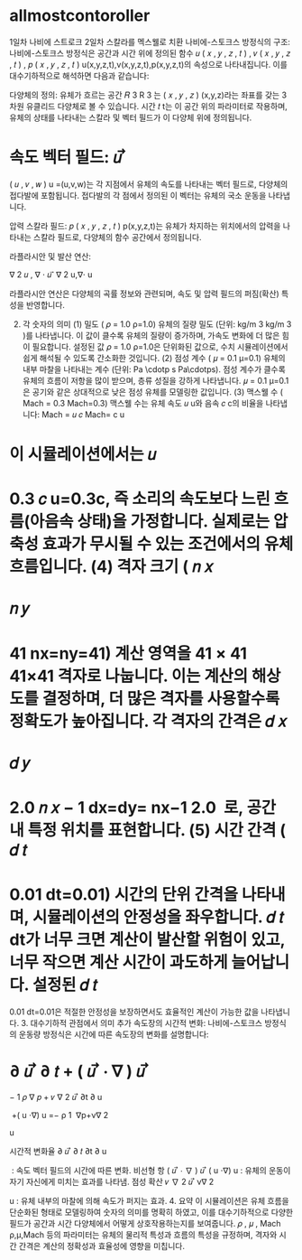 # allmostcontoroller

1일차
나비에 스트로크
2일차 스칼라를 멕스웰로 치환
나비에-스토크스 방정식의 구조:
나비에-스토크스 방정식은 공간과 시간 위에 정의된 함수 
𝑢
(
𝑥
,
𝑦
,
𝑧
,
𝑡
)
,
𝑣
(
𝑥
,
𝑦
,
𝑧
,
𝑡
)
,
𝑝
(
𝑥
,
𝑦
,
𝑧
,
𝑡
)
u(x,y,z,t),v(x,y,z,t),p(x,y,z,t)의 속성으로 나타내집니다. 이를 대수기하적으로 해석하면 다음과 같습니다:

다양체의 정의: 유체가 흐르는 공간 
𝑅
3
R 
3
 는 
(
𝑥
,
𝑦
,
𝑧
)
(x,y,z)라는 좌표를 갖는 3차원 유클리드 다양체로 볼 수 있습니다. 시간 
𝑡
t는 이 공간 위의 파라미터로 작용하며, 유체의 상태를 나타내는 스칼라 및 벡터 필드가 이 다양체 위에 정의됩니다.

속도 벡터 필드: 
𝑢
⃗
=
(
𝑢
,
𝑣
,
𝑤
)
u
 =(u,v,w)는 각 지점에서 유체의 속도를 나타내는 벡터 필드로, 다양체의 접다발에 포함됩니다. 접다발의 각 점에서 정의된 이 벡터는 유체의 국소 운동을 나타냅니다.

압력 스칼라 필드: 
𝑝
(
𝑥
,
𝑦
,
𝑧
,
𝑡
)
p(x,y,z,t)는 유체가 차지하는 위치에서의 압력을 나타내는 스칼라 필드로, 다양체의 함수 공간에서 정의됩니다.

라플라시안 및 발산 연산:

∇
2
𝑢
,
∇
⋅
𝑢
⃗
∇ 
2
 u,∇⋅ 
u
 
라플라시안 연산은 다양체의 곡률 정보와 관련되며, 속도 및 압력 필드의 퍼짐(확산) 특성을 반영합니다.

2. 각 숫자의 의미
(1) 밀도 (
𝜌
=
1.0
ρ=1.0)
유체의 질량 밀도 (단위: 
kg/m
3
kg/m 
3
 )를 나타냅니다.
이 값이 클수록 유체의 질량이 증가하며, 가속도 변화에 더 많은 힘이 필요합니다.
설정된 값 
𝜌
=
1.0
ρ=1.0은 단위화된 값으로, 수치 시뮬레이션에서 쉽게 해석될 수 있도록 간소화한 것입니다.
(2) 점성 계수 (
𝜇
=
0.1
μ=0.1)
유체의 내부 마찰을 나타내는 계수 (단위: 
Pa
\cdotp
s
Pa\cdotps).
점성 계수가 클수록 유체의 흐름이 저항을 많이 받으며, 층류 성질을 강하게 나타냅니다.
𝜇
=
0.1
μ=0.1은 공기와 같은 상대적으로 낮은 점성 유체를 모델링한 값입니다.
(3) 맥스웰 수 (
Mach
=
0.3
Mach=0.3)
맥스웰 수는 유체 속도 
𝑢
u와 음속 
𝑐
c의 비율을 나타냅니다:
Mach
=
𝑢
𝑐
Mach= 
c
u
​
 
이 시뮬레이션에서는 
𝑢
=
0.3
𝑐
u=0.3c, 즉 소리의 속도보다 느린 흐름(아음속 상태)을 가정합니다.
실제로는 압축성 효과가 무시될 수 있는 조건에서의 유체 흐름입니다.
(4) 격자 크기 (
𝑛
𝑥
=
𝑛
𝑦
=
41
nx=ny=41)
계산 영역을 
41
×
41
41×41 격자로 나눕니다. 이는 계산의 해상도를 결정하며, 더 많은 격자를 사용할수록 정확도가 높아집니다.
각 격자의 간격은 
𝑑
𝑥
=
𝑑
𝑦
=
2.0
𝑛
𝑥
−
1
dx=dy= 
nx−1
2.0
​
 로, 공간 내 특정 위치를 표현합니다.
(5) 시간 간격 (
𝑑
𝑡
=
0.01
dt=0.01)
시간의 단위 간격을 나타내며, 시뮬레이션의 안정성을 좌우합니다.
𝑑
𝑡
dt가 너무 크면 계산이 발산할 위험이 있고, 너무 작으면 계산 시간이 과도하게 늘어납니다.
설정된 
𝑑
𝑡
=
0.01
dt=0.01은 적절한 안정성을 보장하면서도 효율적인 계산이 가능한 값을 나타냅니다.
3. 대수기하적 관점에서 의미 추가
속도장의 시간적 변화:
나비에-스토크스 방정식의 운동량 방정식은 시간에 따른 속도장의 변화를 설명합니다:

∂
𝑢
⃗
∂
𝑡
+
(
𝑢
⃗
⋅
∇
)
𝑢
⃗
=
−
1
𝜌
∇
𝑝
+
𝜈
∇
2
𝑢
⃗
∂t
∂ 
u
 
​
 +( 
u
 ⋅∇) 
u
 =− 
ρ
1
​
 ∇p+ν∇ 
2
  
u
 
시간적 변화율 
∂
𝑢
⃗
∂
𝑡
∂t
∂ 
u
 
​
 : 속도 벡터 필드의 시간에 따른 변화.
비선형 항 
(
𝑢
⃗
⋅
∇
)
𝑢
⃗
( 
u
 ⋅∇) 
u
 : 유체의 운동이 자기 자신에게 미치는 효과를 나타냄.
점성 확산 
𝜈
∇
2
𝑢
⃗
ν∇ 
2
  
u
 : 유체 내부의 마찰에 의해 속도가 퍼지는 효과.
4. 요약
이 시뮬레이션은 유체 흐름을 단순화된 형태로 모델링하여 숫자의 의미를 명확히 하였고, 이를 대수기하적으로 다양한 필드가 공간과 시간 다양체에서 어떻게 상호작용하는지를 보여줍니다. 
𝜌
,
𝜇
,
Mach
ρ,μ,Mach 등의 파라미터는 유체의 물리적 특성과 흐름의 특성을 규정하며, 격자와 시간 간격은 계산의 정확성과 효율성에 영향을 미칩니다.
